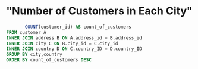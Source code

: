 # "Number of Customers in Each City"

``` SQL SELECT C.city, D.country,
       COUNT(customer_id) AS count_of_customers
FROM customer A
INNER JOIN address B ON A.address_id = B.address_id
INNER JOIN city C ON B.city_id = C.city_id
INNER JOIN country D ON C.country_ID = D.country_ID
GROUP BY city,country
ORDER BY count_of_customers DESC
```